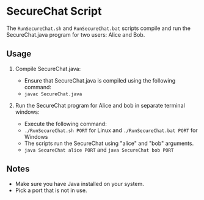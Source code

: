 # SecureChat Script

The `RunSecureChat.sh` and `RunSecureChat.bat` scripts compile and run the SecureChat.java program for two users: Alice and Bob.

## Usage

1. Compile SecureChat.java:

   - Ensure that SecureChat.java is compiled using the following command:
   - `javac SecureChat.java`

2. Run the SecureChat program for Alice and bob in separate terminal windows:
   - Execute the following command:
   - `./RunSecureChat.sh PORT` for Linux and `./RunSecureChat.bat PORT` for Windows
   - The scripts run the SecureChat using "alice" and "bob" arguments.
   - `java SecureChat alice PORT` and `java SecureChat bob PORT`

## Notes
- Make sure you have Java installed on your system.
- Pick a port that is not in use.
